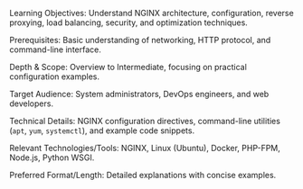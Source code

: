 Learning Objectives: Understand NGINX architecture, configuration, reverse proxying, load balancing, security, and optimization techniques.

Prerequisites: Basic understanding of networking, HTTP protocol, and command-line interface.

Depth & Scope: Overview to Intermediate, focusing on practical configuration examples.

Target Audience: System administrators, DevOps engineers, and web developers.

Technical Details: NGINX configuration directives, command-line utilities (`apt`, `yum`, `systemctl`), and example code snippets.

Relevant Technologies/Tools: NGINX, Linux (Ubuntu), Docker, PHP-FPM, Node.js, Python WSGI.

Preferred Format/Length: Detailed explanations with concise examples.
